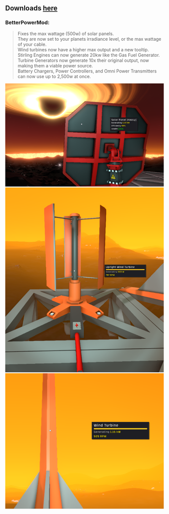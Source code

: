 ## Downloads [here](https://github.com/TerameTechYT/StationeersSharp/tree/development/Build/x64/Release)

### BetterPowerMod:
> Fixes the max wattage (500w) of solar panels.<br>
> They are now set to your planets irradiance level, or the max wattage of your cable.<br>
> Wind turbines now have a higher max output and a new tooltip.<br>
> Stirling Engines can now generate 20kw like the Gas Fuel Generator.<br>
> Turbine Generators now generate 10x their original output, now making them a viable power source.<br>
> Battery Chargers, Power Controllers, and Omni Power Transmitters can now use up to 2,500w at once.<br>

![Image](../../Images/BPM/solar_panel.png)
![Image](../../Images/BPM/small_wind_turbine.png)
![Image](../../Images/BPM/wind_turbine.png)